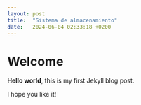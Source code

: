```yaml
---
layout: post
title:  "Sistema de almacenamiento"
date:   2024-06-04 02:33:18 +0200
---
```


# Welcome

**Hello world**, this is my first Jekyll blog post.

I hope you like it!
